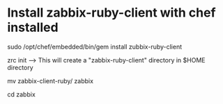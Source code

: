 Install zabbix-ruby-client with chef installed
===========
  sudo /opt/chef/embedded/bin/gem install zubbix-ruby-client
  
  zrc init --> This will create a "zabbix-ruby-client" directory in $HOME directory
  
  mv zabbix-client-ruby/ zabbix
  
  cd zabbix

